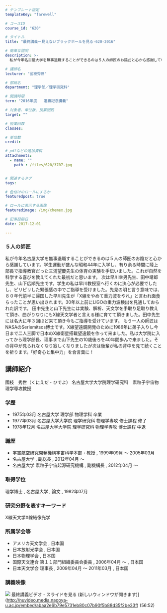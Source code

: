```yaml
---
# テンプレート指定
templateKey: "farewell"

# コースID
course_id: "620"

# タイトル
title: "最終講義ー見えないブラックホールを見る-620-2016"

# 簡単な説明
description: >-
  私が今年名古屋大学を無事退職することができるのは５人の師匠のお陰だと心から感謝しています。学生運動が盛んな昭和44年に入学し、有り余る時間に陸上部長で指導教官だった三浦望慶先生の体育の実験を手伝い...

# 講師名
lecturer: "國枝秀世"

# 部局名
department: "理学部／理学研究科"

# 開講時限
term: "2016年度	退職記念講義"

# 対象者、単位数、授業回数
target: ""

# 授業回数
classes: 

# 単位数
credit: 

# pdfなどの追加資料
attachments: 
  - name: "" 
    path : /files/620/3707.jpg


# 関連するタグ
tags:

# 色付けのロールにするか
featuredpost: true

# ロールに表示する画像
featuredimage: /img/chemex.jpg

# 記事投稿日
date: 2017-12-01

---
```

### ５人の師匠 

私が今年名古屋大学を無事退職することができるのは５人の師匠のお陰だと心から感謝しています。学生運動が盛んな昭和44年に入学し、有り余る時間に陸上部長で指導教官だった三浦望慶先生の体育の実験を手伝いました。これが自然を科学する喜びを教えてくれた最初だと思います。 次は早川幸男先生、田中靖郎先生、山下広順先生です。学生の私は早川教授室へ行くのに決心が必要でしたし、ピリピリした緊張感の中でご指導を受けました。先見の明と言う意味では、８０年代前半に帰国した早川先生が「X線をやめて重力波をやれ」と言われ面食らったことが思い出されます。30年以上前にLIGOの重力波検出を見通しておられた訳です。 田中先生と山下先生には実験、解析、天文学を手取り足取り教えて頂き、曲がりなりにもX線天文学者と言える様に育てて頂きました。田中先生には名大に年３回ほど来て頂き今もご指導を受けています。 もう一人の師匠はNASAのSerlemitsos博士です。X線望遠鏡開発のために1986年に弟子入りし今日まで二人三脚で日本のX線衛星搭載望遠鏡を作って来ました。私は大学院に入ってから理学部長、理事まで山下先生の10歳後ろを40年間歩んで来ました。その背中が見られなくなり寂しくなりましたが次は後輩が私の背中を見て続くことを祈ります。「好奇心と集中力」を合言葉に！
## 講師紹介

國枝　秀世（くにえだ・ひでよ） 名古屋大学大学院理学研究科　素粒子宇宙物理学専攻教授 

### 学歴

  * 1975年03月 名古屋大学 理学部 物理学科 卒業
  * 1977年03月 名古屋大学大学院 理学研究科 物理学専攻 修士課程 修了
  * 1978年12月 名古屋大学大学院 理学研究科 物理学専攻 博士課程 中退

### 職歴

  * 宇宙航空研究開発機構宇宙科学本部・教授 , 1999年09月 ～ 2005年03月
  * 名古屋大学 , 副総長 , 2012年04月 ～
  * 名古屋大学 素粒子宇宙起源研究機構 , 副機構長 , 2012年04月 ～

### 取得学位

理学博士 , 名古屋大学 , 論文 , 1982年07月

### 研究分野を表すキーワード

X線天文学X線結像光学

### 所属学会等

  * アメリカ天文学会 , 日本国
  * 日本放射光学会 , 日本国
  * 日本物理学会 , 日本国
  * 国際天文連合 第１１部門組織委員会委員 , 2006年04月 ～ , 日本国
  * 日本天文学会 理事長 , 2009年04月 ～ 2011年03月 , 日本国
### 講義映像


![](/files/620/3707.jpg) 最終講義ビデオ・スライドを見る (新しいウィンドウが開きます)](http://nuvideo.media.nagoya-u.ac.jp/embed/abaa2e6b79e5731eb80c07b90f5b88d35f2be33f) (56:52)